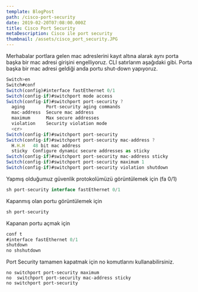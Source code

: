 ```yaml
---
template: BlogPost
path: /cisco-port-security
date: 2019-02-20T07:08:00.000Z
title: Cisco Port Security
metaDescription: Cisco ile port security
thumbnail: /assets/cisco_port_security.JPG
---
```

<!--StartFragment-->

Merhabalar portlara gelen mac adreslerini kayıt altına alarak aynı porta başka bir mac adresi girişini engelliyoruz. CLI satırlarım aşağıdaki gibi. Porta başka bir mac adresi geldiği anda portu shut-down yapıyoruz.

```javascript
Switch>en
Switch#conf
Switch(config)#interface fastEthernet 0/1
Switch(config-if)#switchport mode access 
Switch(config-if)#switchport port-security ?
  aging        Port-security aging commands
  mac-address  Secure mac address
  maximum      Max secure addresses
  violation    Security violation mode
  <cr>
Switch(config-if)#switchport port-security 
Switch(config-if)#switchport port-security mac-address ?
  H.H.H   48 bit mac address
  sticky  Configure dynamic secure addresses as sticky
Switch(config-if)#switchport port-security mac-address sticky 
Switch(config-if)#switchport port-security maximum 1
Switch(config-if)#switchport port-security violation shutdown
```

Yapmış olduğumuz güvenlik protokolümüzü görüntülemek için (fa 0/1)<br>

```javascript
sh port-security interface fastEthernet 0/1
```

Kapanmış olan portu görüntülemek için<br>

```javascript
sh port-security 
```

Kapanan portu açmak için<br>

```javascript
conf t
#interface fastEthernet 0/1
shutdown
no shshutdown
```

Port Security tamamen kapatmak için no komutlarını kullanabilirsiniz.<br>

```
no switchport port-security maximum
no  switchport port-security mac-address sticky
no switchport port-security
```



<!--EndFragment-->
